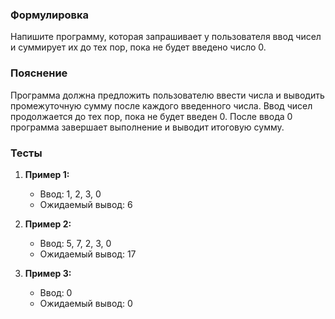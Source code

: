 
### Формулировка
Напишите программу, которая запрашивает у пользователя ввод чисел и суммирует их до тех пор, пока не будет введено число 0.

### Пояснение
Программа должна предложить пользователю ввести числа и выводить промежуточную сумму после каждого введенного числа. Ввод чисел продолжается до тех пор, пока не будет введен 0. После ввода 0 программа завершает выполнение и выводит итоговую сумму.

### Тесты

1. **Пример 1:**
   - Ввод: 1, 2, 3, 0
   - Ожидаемый вывод: 6

2. **Пример 2:**
   - Ввод: 5, 7, 2, 3, 0
   - Ожидаемый вывод: 17

3. **Пример 3:**
   - Ввод: 0
   - Ожидаемый вывод: 0

